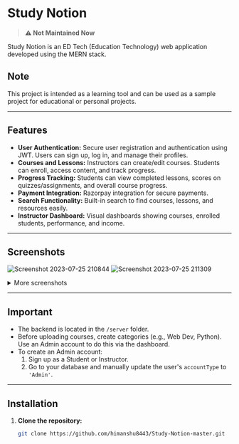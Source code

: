 # Study Notion

> **⚠️ Not Maintained Now**

Study Notion is an ED Tech (Education Technology) web application developed using the MERN stack.

## Note

This project is intended as a learning tool and can be used as a sample project for educational or personal projects.

***

## Features

- **User Authentication:** Secure user registration and authentication using JWT. Users can sign up, log in, and manage their profiles.
- **Courses and Lessons:** Instructors can create/edit courses. Students can enroll, access content, and track progress.
- **Progress Tracking:** Students can view completed lessons, scores on quizzes/assignments, and overall course progress.
- **Payment Integration:** Razorpay integration for secure payments.
- **Search Functionality:** Built-in search to find courses, lessons, and resources easily.
- **Instructor Dashboard:** Visual dashboards showing courses, enrolled students, performance, and income.

***

## Screenshots

![Screenshot 2023-07-25 210844](https://github.com/himanshu8443/Study-Notion-master/assets/99420590/0cba8d5b-6a47-4721-ac9f-4279107c257e)
![Screenshot 2023-07-25 211309](https://github.com/himanshu8443/Study-Notion-master/assets/99420590/62c33b56-0bd5-4330-b1db-d41b80d9f69f)

<details>
  <summary>More screenshots</summary>

![Screenshot 2023-07-25 211451](https://github.com/himanshu8443/Study-Notion-master/assets/99420590/63f7163d-a74a-4e78-bc78-6b96b06073f9)
![image](https://github.com/himanshu8443/Study-Notion-master/assets/99420590/59d1d8c2-2824-45bb-a2f7-6f5dc234895c)

</details>

***

## Important

- The backend is located in the `/server` folder.
- Before uploading courses, create categories (e.g., Web Dev, Python). Use an Admin account to do this via the dashboard.
- To create an Admin account:
  1. Sign up as a Student or Instructor.
  2. Go to your database and manually update the user's `accountType` to `'Admin'`.

***

## Installation

1. **Clone the repository:**
   ```bash
   git clone https://github.com/himanshu8443/Study-Notion-master.git

